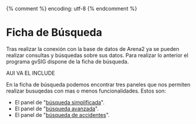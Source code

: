 {% comment %} encoding: utf-8 {% endcomment %}

# Ficha de Búsqueda

Tras realizar la conexión con la base de datos de Arena2 ya se pueden realizar 
consultas y búsquedas sobre sus datos. Para realizar lo anterior el programa gvSIG 
dispone de la ficha de búsqueda.

AUI VA EL INCLUDE

En la ficha de búsqueda podemos encontrar tres paneles que nos permiten realizar
busuqedas con mas o menos funcionalidades. Estos son:

* El panel de "[búsqueda simplificada](../../../herramientas/ficha_de_busqueda/simplificada.md)".
* El panel de "[búsqueda avanzada](../../../herramientas/ficha_de_busqueda/avanzada.md)".
* El panel de "[búsqueda de accidentes](falta.md)".


